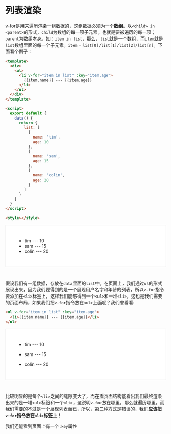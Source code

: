 # 列表渲染

[v-for](https://cn.vuejs.org/v2/guide/list.html)是用来遍历渲染一组数据的，这组数据必须为一个**数组**。以`<child> in <parent>`的形式，`child`为数组的每一项子元素，也就是要被遍历的每一项；`parent`为数组本身。如：`item in list`，那么，`list`就是一个数组，而`item`就是`list`数组里面的每一个子元素。`item` = `list[0]/list[1]/list[2]/list[n]`。下面看个例子：

```html
<template>
  <div>
    <ul>
      <li v-for="item in list" :key="item.age">
        {{item.name}} --- {{item.age}}
      </li>
    </ul>
  </div>
</template>

<script>
  export default {
    data() {
      return {
        list: [
          {
            name: 'tim',
            age: 10
          },
          {
            name: 'sam',
            age: 15
          },
          {
            name: 'colin',
            age: 20
          }
        ]
      }
    }
  }
</script>

<style></style>
```

<div style="background: #fff; border: 1px solid #eee;padding: 25px 35px; margin-top: 10px; margin-bottom: 40px;">
    <ul>
        <li>tim --- 10</li>
        <li>sam --- 15</li>
        <li>colin --- 20</li>
    </ul>
</div>

假设我们有一组数据，存放在`data`里面的`list`中，在页面上，我们通过`ul`的形式展现出来，因为我们要得到的是一个展现用户名字和年龄的列表，所以`v-for`指令要添加在`<li>`标签上，这样我们能够得到一个`<ul>`和一堆`<li>`，这也是我们需要的页面布局，如果我们把`v-for`指令放在`<ul>`上面呢？我们来看看:

```html
<ul v-for="item in list" :key="item.age">
  <li>{{item.name}} --- {{item.age}}</li>
</ul>
```

<div style="background: #fff; border: 1px solid #eee;padding: 25px 35px; margin-top: 10px; margin-bottom: 40px;">
<ul><li>tim --- 10</li></ul><ul><li>sam --- 15</li></ul><ul><li>colin --- 20</li></ul>
</div>

比较明显的是每个`<li>`之间的缝隙变大了，而在看页面结构能看出我们最终渲染出来的是一堆`<ul>`标签和一个`<li>`，这说明`v-for`放在哪里，那么就遍历哪里。而我们需要的不过是一个展现列表而已，所以，第二种方式是错误的，我们**应该把`v-for`指令放在`<li>`标签上**！

我们还能看到页面上有一个`:key`属性

